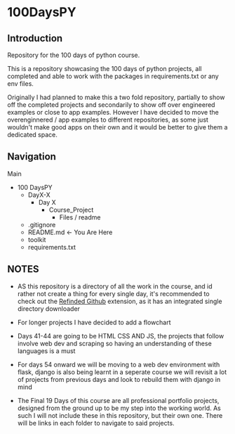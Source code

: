 # 100DaysPY

## Introduction

Repository for the 100 days of python course.

This is a repository showcasing the 100 days of python projects, all completed and able to work with the packages in requirements.txt or any env files. 

Originally I had planned to make this a two fold repository, partially to show off the completed projects and secondarily to show off over engineered examples or close to app examples.
However I have decided to move the overenginnered / app examples to different repositories, as some just wouldn't make good apps on their own and it would be better to give them a dedicated space.

## Navigation

Main
- 100 DaysPY
  - DayX-X
    - Day X
      - Course_Project
        - Files / readme
  - .gitignore
  - README.md <- You Are Here
  - toolkit
  - requirements.txt
  
## NOTES

- AS this repository is a directory of all the work in the course, and id rather not create a thing for every single day, it's recommended to check out 
the [Refinded Github](https://github.com/refined-github/refined-github) extension, as it has an integrated single directory downloader

- For longer projects I have decided to add a flowchart 

- Days 41-44 are going to be HTML CSS AND JS, the projects that follow involve web dev and scraping so having an understanding of these languages is a must

- For days 54 onward we will be moving to a web dev environment with flask, django is also being learnt in a seperate course we will revisit a lot of projects
from previous days and look to rebuild them with django in mind

- The Final 19 Days of this course are all professional portfolio projects, designed from the ground up to be my step into the working world. As such I will not include these in this repository, but their own one. There will be links in each folder to navigate to said projects.
